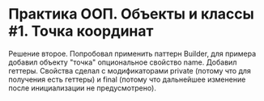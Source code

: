 # Практика ООП. Объекты и классы #1. Точка координат
Решение второе. Попробовал применить паттерн Builder, для примера добавил объекту "точка" опциональное свойство name. Добавил геттеры. Свойства сделал с модификаторами private (потому что для получения есть геттеры) и final (потому что дальнейшее изменение после инициализации не предусмотрено).